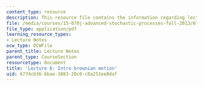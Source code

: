 ```yaml
---
content_type: resource
description: This resource file contains the information regarding lecture 6.
file: /media/courses/15-070j-advanced-stochastic-processes-fall-2013/6774cb366bae388320c0c8a251ee8daf_MIT15_070JF13_Lec6.pdf
file_type: application/pdf
learning_resource_types:
- Lecture Notes
ocw_type: OCWFile
parent_title: Lecture Notes
parent_type: CourseSection
resourcetype: Document
title: 'Lecture 6: Intro brownian motion'
uid: 6774cb36-6bae-3883-20c0-c8a251ee8daf
---
```

